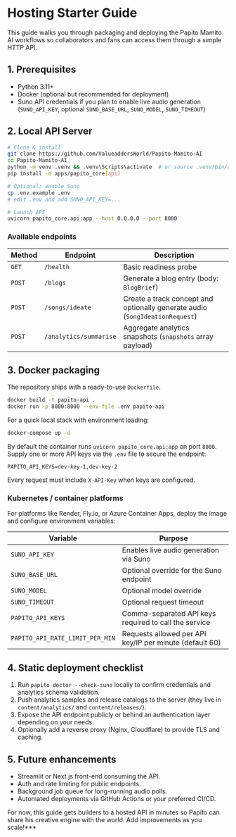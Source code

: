 # Hosting Starter Guide

This guide walks you through packaging and deploying the Papito Mamito AI workflows so collaborators and fans can access them through a simple HTTP API.

## 1. Prerequisites

- Python 3.11+
- Docker (optional but recommended for deployment)
- Suno API credentials if you plan to enable live audio generation (`SUNO_API_KEY`, optional `SUNO_BASE_URL`, `SUNO_MODEL`, `SUNO_TIMEOUT`)

## 2. Local API Server

```bash
# Clone & install
git clone https://github.com/ValueaddersWorld/Papito-Mamito-AI
cd Papito-Mamito-AI
python -m venv .venv && .venv\Scripts\activate  # or source .venv/bin/activate
pip install -e apps/papito_core[api]

# Optional: enable Suno
cp .env.example .env
# edit .env and add SUNO_API_KEY=...

# Launch API
uvicorn papito_core.api:app --host 0.0.0.0 --port 8000
```

### Available endpoints

| Method | Endpoint | Description |
| --- | --- | --- |
| `GET` | `/health` | Basic readiness probe |
| `POST` | `/blogs` | Generate a blog entry (body: `BlogBrief`) |
| `POST` | `/songs/ideate` | Create a track concept and optionally generate audio (`SongIdeationRequest`) |
| `POST` | `/analytics/summarise` | Aggregate analytics snapshots (`snapshots` array payload) |

## 3. Docker packaging

The repository ships with a ready-to-use `Dockerfile`.

```bash
docker build -t papito-api .
docker run -p 8000:8000 --env-file .env papito-api
```

For a quick local stack with environment loading:

```bash
docker-compose up -d
```

By default the container runs `uvicorn papito_core.api:app` on port `8000`. Supply one or more API keys via the `.env` file to secure the endpoint:

```env
PAPITO_API_KEYS=dev-key-1,dev-key-2
```

Every request must include `X-API-Key` when keys are configured.

### Kubernetes / container platforms

For platforms like Render, Fly.io, or Azure Container Apps, deploy the image and configure environment variables:

| Variable | Purpose |
| --- | --- |
| `SUNO_API_KEY` | Enables live audio generation via Suno |
| `SUNO_BASE_URL` | Optional override for the Suno endpoint |
| `SUNO_MODEL` | Optional model override |
| `SUNO_TIMEOUT` | Optional request timeout |
| `PAPITO_API_KEYS` | Comma-separated API keys required to call the service |
| `PAPITO_API_RATE_LIMIT_PER_MIN` | Requests allowed per API key/IP per minute (default 60) |

## 4. Static deployment checklist

1. Run `papito doctor --check-suno` locally to confirm credentials and analytics schema validation.
2. Push analytics samples and release catalogs to the server (they live in `content/analytics/` and `content/releases/`).
3. Expose the API endpoint publicly or behind an authentication layer depending on your needs.
4. Optionally add a reverse proxy (Nginx, Cloudflare) to provide TLS and caching.

## 5. Future enhancements

- Streamlit or Next.js front-end consuming the API.
- Auth and rate limiting for public endpoints.
- Background job queue for long-running audio polls.
- Automated deployments via GitHub Actions or your preferred CI/CD.

For now, this guide gets builders to a hosted API in minutes so Papito can share his creative engine with the world. Add improvements as you scale!***
